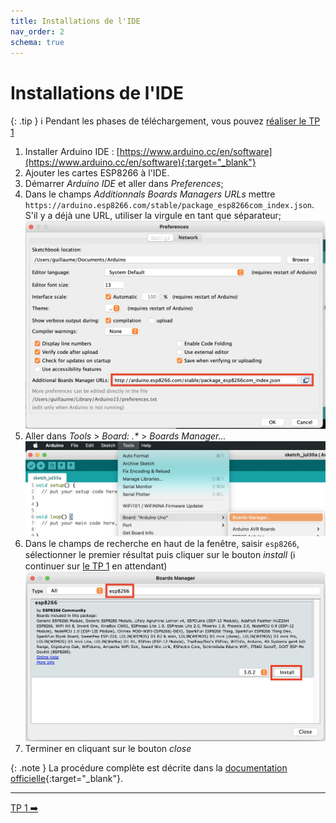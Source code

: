 ```yaml
---
title: Installations de l'IDE
nav_order: 2
schema: true
---
```


# Installations de l'IDE

{: .tip }
ℹ️ Pendant les phases de téléchargement, vous pouvez [réaliser le TP 1](tp1.md)

1. Installer Arduino IDE : [https://www.arduino.cc/en/software](https://www.arduino.cc/en/software){:target="_blank"}
2. Ajouter les cartes ESP8266 à l'IDE.
3. Démarrer _Arduino IDE_ et aller dans _Preferences_;
4. Dans le champs _Additionnals Boards Managers URLs_ mettre `https://arduino.esp8266.com/stable/package_esp8266com_index.json`. S'il y a déjà une URL, utiliser la virgule en tant que séparateur;
  ![preferences](resources/arduino-ide-preferences.jpg)
5. Aller dans _Tools_ > _Board: .*_ > _Boards Manager..._
  ![menu](resources/arduino-ide-board-menu.jpg)
6. Dans le champs de recherche en haut de la fenêtre, saisir `esp8266`, sélectionner le premier résultat puis cliquer sur le bouton _install_ (ℹ️ continuer sur [le TP 1](tp1.md) en attendant)
  ![install](resources/arduino-ide-board-install.jpg)
7. Terminer en cliquant sur le bouton _close_


{: .note }
La procédure complète est décrite dans la [documentation officielle](https://arduino-esp8266.readthedocs.io/en/latest/){:target="_blank"}.


----
[TP 1 ➡️ ](tp1.md)
